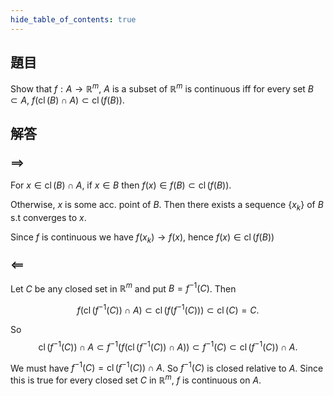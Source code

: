 ```yaml
---
hide_table_of_contents: true
---
```

## 題目

Show that $f:A\to\mathbb{R}^m$, $A$ is a subset of $\mathbb{R}^m$ is continuous iff for every set $B\subset A$, $f(\operatorname{cl}(B)\cap A)\subset \operatorname{cl}(f(B))$.

## 解答

### $\implies$

For $x\in\operatorname{cl}(B)\cap A$, if $x\in B$ then $f(x)\in f(B)\subset \operatorname{cl}(f(B))$.

Otherwise, $x$ is some acc. point of $B$. Then there exists a sequence $\lbrace x_k\rbrace$ of $B$ s.t converges to $x$.

Since $f$ is continuous we have $f(x_k)\to f(x)$, hence $f(x)\in \operatorname{cl}(f(B))$

### $\impliedby$

Let $C$ be any closed set in $\mathbb{R}^m$ and put $B = f^{−1}(C)$. Then

$$
f(\operatorname{cl}(f^{−1}(C))\cap A)\subset\operatorname{cl}(f(f^{−1}(C)))\subset\operatorname{cl}(C) = C.
$$

So
$$
\operatorname{cl}(f^{−1}(C))\cap A\subset f^{−1}(f(\operatorname{cl}(f^{−1}(C))\cap A))\subset f^{−1}(C)\subset\operatorname{cl}(f^{−1}(C))\cap A.
$$

We must have $f^{−1}(C) = \operatorname{cl}(f^{−1}(C))\cap A$. So $f^{−1}(C)$ is closed relative to $A$. Since this is true for every closed set $C$ in $\mathbb{R}^m$, $f$ is continuous on $A$.
